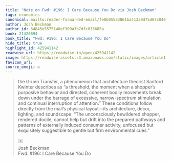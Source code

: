 ```yaml
---
title: "Note on Fwd: #196: I Care Because You Do via Josh Beckman"
tags: economics
canonical: mailto:reader-forwarded-email/fe8b055a3861ba413a9d75d07c04ef5c
author: Josh Beckman
author_id: 64845e5575140ef309a3b7dfc833685a
book: 21426694
book_title: "Fwd: #196: I Care Because You Do"
hide_title: true
highlight_id: 425941142
readwise_url: https://readwise.io/open/425941142
image: https://readwise-assets.s3.amazonaws.com/static/images/article1.be68295a7e40.png
favicon_url: 
source_emoji: ✉️
---
```


> the Gruen Transfer, a phenomenon that architecture theorist Sanford Kwinter describes as “a threshold, the moment when a shopper’s purposive behavior and directed, coherent bodily movements break down under the barrage of excessive, narrow-spectrum stimulation and continual interruption of attention.” These conditions follow directly from the mall’s physical layout—its architecture, decor, lighting, and soundscape. “The unconsciously bewildered shopper, rendered docile, cannot help but drift into the prepared pathways and patterns of externally induced consumer activity, unfocused but exquisitely suggestible to gentle but firm environmental cues.”
> <div class="quoteback-footer"><div class="quoteback-avatar"><span class="mini-emoji"> ✉️</span></div><div class="quoteback-metadata"><div class="metadata-inner"><span style="display:none">FROM:</span><div aria-label="Josh Beckman" class="quoteback-author"> Josh Beckman</div><div aria-label="Fwd: #196: I Care Because You Do" class="quoteback-title"> Fwd: #196: I Care Because You Do</div></div></div></div>